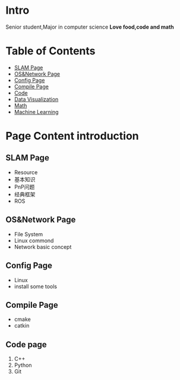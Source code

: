 <!-- TITLE: Home -->
<!-- SUBTITLE: sean wiki -->

# Intro
Senior student,Major in computer science
**Love food,code and math**

# Table of Contents

* [SLAM Page](http://seanshum.cn:3001/slam)
* [OS&Network Page](http://seanshum.cn:3001/os)
* [Config Page](http://seanshum.cn:3001/config-page)
* [Compile Page](http://seanshum.cn:3001/compile)
* [Code](http://seanshum.cn:3001/code)
* [Data Visualization](http://seanshum.cn:3001/data-visualization)
* [Math](http://seanshum.cn:3001/math)
* [Machine Learning](http://seanshum.cn:3001/machine-learning)
# Page Content introduction
## SLAM Page
* Resource
* 基本知识
* PnP问题
* 经典框架
* ROS

## OS&Network Page
* File System
* Linux commond
* Network basic concept

## Config Page
* Linux
* install some tools

## Compile Page
* cmake
* catkin

## Code page
1. C++
2. Python
3. Git
